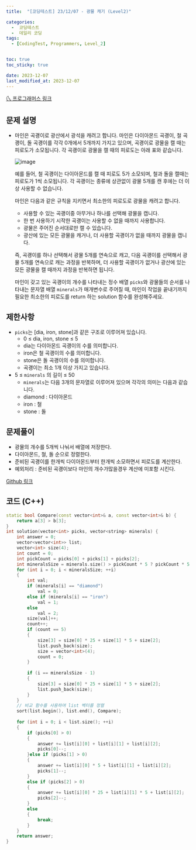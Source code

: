 ```yaml
---
title:  "[코딩테스트] 23/12/07 - 광물 캐기 (Level2)" 

categories:
  -  코딩테스트
  -  데일리 코딩
tags:
  - [CodingTest, Programmers, Level_2]


toc: true
toc_sticky: true

date: 2023-12-07
last_modified_at: 2023-12-07
---
```



[🌜 프로그래머스 링크](https://school.programmers.co.kr/learn/courses/30/lessons/172927)

## 문제 설명
- 마인은 곡괭이로 광산에서 광석을 캐려고 합니다. 마인은 다이아몬드 곡괭이, 철 곡괭이, 돌 곡괭이를 각각 0개에서 5개까지 가지고 있으며, 곡괭이로 광물을 캘 때는 피로도가 소모됩니다. 각 곡괭이로 광물을 캘 때의 피로도는 아래 표와 같습니다.

  ![image](https://user-images.githubusercontent.com/62426665/217975815-63c58d04-0421-4c39-85ce-17613b9c9389.png)

  예를 들어, 철 곡괭이는 다이아몬드를 캘 때 피로도 5가 소모되며, 철과 돌을 캘때는 피로도가 1씩 소모됩니다. 각 곡괭이는 종류에 상관없이 광물 5개를 캔 후에는 더 이상 사용할 수 없습니다.

  마인은 다음과 같은 규칙을 지키면서 최소한의 피로도로 광물을 캐려고 합니다.

  - 사용할 수 있는 곡괭이중 아무거나 하나를 선택해 광물을 캡니다.
  - 한 번 사용하기 시작한 곡괭이는 사용할 수 없을 때까지 사용합니다.
  - 광물은 주어진 순서대로만 캘 수 있습니다.
  - 광산에 있는 모든 광물을 캐거나, 더 사용할 곡괭이가 없을 때까지 광물을 캡니다.

  즉, 곡괭이를 하나 선택해서 광물 5개를 연속으로 캐고, 다음 곡괭이를 선택해서 광물 5개를 연속으로 캐는 과정을 반복하며, 더 사용할 곡괭이가 없거나 광산에 있는 모든 광물을 캘 때까지 과정을 반복하면 됩니다.

  마인이 갖고 있는 곡괭이의 개수를 나타내는 정수 배열 `picks`와 광물들의 순서를 나타내는 문자열 배열 `minerals`가 매개변수로 주어질 때, 마인이 작업을 끝내기까지 필요한 최소한의 피로도를 return 하는 solution 함수를 완성해주세요.

## 제한사항
- `picks`는 [dia, iron, stone]과 같은 구조로 이루어져 있습니다.
  - 0 ≤ dia, iron, stone ≤ 5
  - dia는 다이아몬드 곡괭이의 수를 의미합니다.
  - iron은 철 곡괭이의 수를 의미합니다.
  - stone은 돌 곡괭이의 수를 의미합니다.
  - 곡괭이는 최소 1개 이상 가지고 있습니다.
- 5 ≤ `minerals` 의 길이 ≤ 50
  - `minerals`는 다음 3개의 문자열로 이루어져 있으며 각각의 의미는 다음과 같습니다.
  - diamond : 다이아몬드
  - iron : 철
  - stone : 돌

## 문제풀이
- 광물의 개수를 5개씩 나눠서 배열에 저장한다.
- 다이아몬드, 철, 돌 순으로 정렬한다.
- 준비된 곡괭이를 한개씩 다이아몬드부터 한개씩 소모하면서 피로도를 계산한다.
- 예외처리 :  준비된 곡괭이보다 마인의 개수가많을경우 계산에 미포함 시킨다.

[Github 링크](https://github.com/OneThingChanged/DailyCodingTest/blob/main/Program/CodingTestCpp/Level2/Minecraft.h)

## 코드 (C++)
```cpp
static bool Compare(const vector<int>& a, const vector<int>& b) {
    return a[3] > b[3];
}
int solution(vector<int> picks, vector<string> minerals) {
    int answer = 0;
    vector<vector<int>> list;
    vector<int> size(4);
    int count = 0;
    int pickCount = picks[0] + picks[1] + picks[2];
    int mineralsSize = minerals.size() > pickCount * 5 ? pickCount * 5 : minerals.size();
    for (int i = 0; i < mineralsSize; ++i)
    {
        int val;
        if (minerals[i] == "diamond")
            val = 0;
        else if (minerals[i] == "iron")
            val = 1;
        else
            val = 2;
        size[val]++;
        count++;
        if (count == 5)
        {
            size[3] = size[0] * 25 + size[1] * 5 + size[2];
            list.push_back(size);
            size = vector<int>(4);
            count = 0;
        }
        
        if (i == mineralsSize - 1)
        {
            size[3] = size[0] * 25 + size[1] * 5 + size[2];
            list.push_back(size);
        }
    }
    // 비교 함수를 사용하여 list 벡터를 정렬
    sort(list.begin(), list.end(), Compare);
        
    for (int i = 0; i < list.size(); ++i)
    {
        if (picks[0] > 0)
        {
            answer += list[i][0] + list[i][1] + list[i][2];
            picks[0]--;
        }else if (picks[1] > 0)
        {
            answer += list[i][0] * 5 + list[i][1] + list[i][2];
            picks[1]--;
        }
        else if (picks[2] > 0)
        {
            answer += list[i][0] * 25 + list[i][1] * 5 + list[i][2];
            picks[2]--;
        }
        else
        {
            break;
        }
    }
    return answer;
}
```
## 
<script src="https://utteranc.es/client.js"
        repo="OneThingChanged/OneThingChanged.github.io"
        issue-term="pathname"
        label="utterances"
        theme="github-dark"
        crossorigin="anonymous"
        async>
</script>
